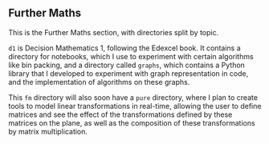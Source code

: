 ## Further Maths

This is the Further Maths section, with directories split by topic.

`d1` is Decision Mathematics 1, following the Edexcel book. It contains a directory for notebooks, which I use to experiment with certain algorithms like bin packing, and a directory called `graphs`, which contains a Python library that I developed to experiment with graph representation in code, and the implementation of algorithms on these graphs.

This `fm` directory will also soon have a `pure` directory, where I plan to create tools to model linear transformations in real-time, allowing the user to define matrices and see the effect of the transformations defined by these matrices on the plane, as well as the composition of these transformations by matrix multiplication.
